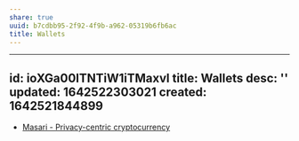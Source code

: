 ```yaml
---
share: true
uuid: b7cdbb95-2f92-4f9b-a962-05319b6fb6ac
title: Wallets
---
```

---
id: ioXGa00ITNTiW1iTMaxvl
title: Wallets
desc: ''
updated: 1642522303021
created: 1642521844899
---

* [Masari - Privacy-centric cryptocurrency](https://getmasari.org/)